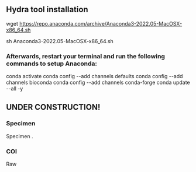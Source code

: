 ## Hydra tool installation

wget https://repo.anaconda.com/archive/Anaconda3-2022.05-MacOSX-x86_64.sh

sh Anaconda3-2022.05-MacOSX-x86_64.sh

### Afterwards, restart your terminal and run the following commands to setup Anaconda:

conda activate
conda config --add channels defaults
conda config --add channels bioconda
conda config --add channels conda-forge
conda update --all -y


## UNDER CONSTRUCTION!

### Specimen 
Specimen .  

### COI 
Raw
